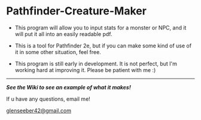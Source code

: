 # Pathfinder-Creature-Maker
- This program will allow you to input stats for a monster or NPC, and it will put it all into an easily readable pdf.

- This is a tool for Pathfinder 2e, but if you can make some kind of use of it in some other situation, feel free.

- This program is still early in development. It is not perfect, but I'm working hard at improving it. Please be patient with me :)
<hr>

***See the Wiki to see an example of what it makes!***

If u have any questions, email me!

glenseeber42@gmail.com
